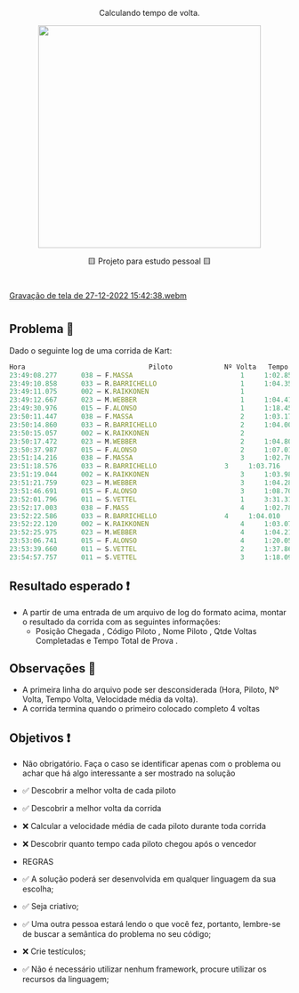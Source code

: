 <p align="center" >
     Calculando tempo de volta. 
</p>


<p align="center" >
   <img width=400 src='https://user-images.githubusercontent.com/69175890/209719501-a09ae191-1d4f-4b24-8705-5969b2fcc71f.png'/>
</p>

 <p align="center" >
    🟨 Projeto para estudo pessoal 🟨
</p>

#
 
[Gravação de tela de 27-12-2022 15:42:38.webm](https://user-images.githubusercontent.com/69175890/209720425-62864885-a754-48b8-b378-10073e0db9fc.webm)

#

## Problema 📌

Dado o seguinte log de uma corrida de Kart:

```js
Hora                               Piloto             Nº Volta   Tempo Volta       Velocidade média da volta
23:49:08.277      038 – F.MASSA                           1		1:02.852                        44,275
23:49:10.858      033 – R.BARRICHELLO                     1		1:04.352                        43,243
23:49:11.075      002 – K.RAIKKONEN                       1             1:04.108                        43,408
23:49:12.667      023 – M.WEBBER                          1		1:04.414                        43,202
23:49:30.976      015 – F.ALONSO                          1		1:18.456			35,47
23:50:11.447      038 – F.MASSA                           2		1:03.170                        44,053
23:50:14.860      033 – R.BARRICHELLO                     2		1:04.002                        43,48
23:50:15.057      002 – K.RAIKKONEN                       2             1:03.982                        43,493
23:50:17.472      023 – M.WEBBER                          2		1:04.805                        42,941
23:50:37.987      015 – F.ALONSO                          2		1:07.011			41,528
23:51:14.216      038 – F.MASSA                           3		1:02.769                        44,334
23:51:18.576      033 – R.BARRICHELLO		          3		1:03.716                        43,675
23:51:19.044      002 – K.RAIKKONEN                       3		1:03.987                        43,49
23:51:21.759      023 – M.WEBBER                          3		1:04.287                        43,287
23:51:46.691      015 – F.ALONSO                          3		1:08.704			40,504
23:52:01.796      011 – S.VETTEL                          1		3:31.315			13,169
23:52:17.003      038 – F.MASS                            4		1:02.787                        44,321
23:52:22.586      033 – R.BARRICHELLO		          4		1:04.010                        43,474
23:52:22.120      002 – K.RAIKKONEN                       4		1:03.076                        44,118
23:52:25.975      023 – M.WEBBER                          4		1:04.216                        43,335
23:53:06.741      015 – F.ALONSO                          4		1:20.050			34,763
23:53:39.660      011 – S.VETTEL                          2		1:37.864			28,435
23:54:57.757      011 – S.VETTEL                          3		1:18.097			35,633

```

## Resultado esperado ❗
- A partir de uma entrada de um arquivo de log do formato acima, montar o resultado da corrida com as seguintes informações:
   - Posição Chegada , Código Piloto , Nome Piloto , Qtde Voltas Completadas e Tempo Total de Prova .
   
## Observações 🛂
- A primeira linha do arquivo pode ser desconsiderada (Hora, Piloto, Nº Volta, Tempo Volta, Velocidade média da volta).
- A corrida termina quando o primeiro colocado completo 4 voltas

## Objetivos ❗
- Não obrigatório. Faça o caso se identificar apenas com o problema ou achar que há algo interessante a ser mostrado na solução

*  ✅ Descobrir a melhor volta de cada piloto
*  ✅ Descobrir a melhor volta da corrida
*  ❌ Calcular a velocidade média de cada piloto durante toda corrida
*  ❌ Descobrir quanto tempo cada piloto chegou após o vencedor

* REGRAS

*  ✅ A solução poderá ser desenvolvida em qualquer linguagem da sua escolha;
*  ✅ Seja criativo;
*  ✅ Uma outra pessoa estará lendo o que você fez, portanto, lembre-se de buscar a semântica do problema no seu código;
*  ❌ Crie testículos;
*  ✅ Não é necessário utilizar nenhum framework, procure utilizar os recursos da linguagem;
